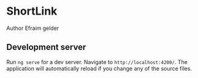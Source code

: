# ShortLink

Author Efraim gelder

## Development server

Run `ng serve` for a dev server. Navigate to `http://localhost:4200/`. The application will automatically reload if you
change any of the source files.

